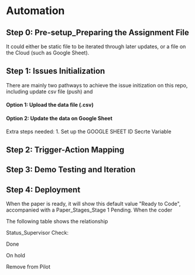 # Automation

## Step 0: Pre-setup_Preparing the Assignment File

It could either be static file to be iterated through later updates, or a file on the Cloud (such as Google Sheet). 

## Step 1: Issues Initialization

There are mainly two pathways to achieve the issue initization on this repo, including update csv file (push) and 

#### Option 1: Upload the data file (.csv) 

#### Option 2: Update the data on Google Sheet

Extra steps needed: 1. Set up the GOOGLE SHEET ID Secrte Variable

## Step 2: Trigger-Action Mapping

## Step 3: Demo Testing and Iteration

## Step 4: Deployment

When the paper is ready, it will show this default value "Ready to Code", accompanied with a Paper_Stages_Stage 1 Pending. <Event> 
When the coder 

The following table shows the relationship 


Status_Supervisor Check: 




Done


On hold


Remove from Pilot



